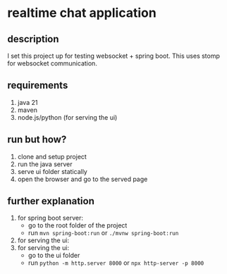 # realtime chat application
## description
I set this project up for testing websocket + spring boot. This uses stomp for websocket communication.

## requirements
1. java 21
2. maven
3. node.js/python (for serving the ui)

## run but how?
1. clone and setup project
2. run the java server
3. serve ui folder statically
4. open the browser and go to the served page

## further explanation
1. for spring boot server:
   - go to the root folder of the project
   - run `mvn spring-boot:run` or `./mvnw spring-boot:run`
2. for serving the ui:
3. for serving the ui:
   - go to the ui folder
   - run `python -m http.server 8000` or `npx http-server -p 8000`